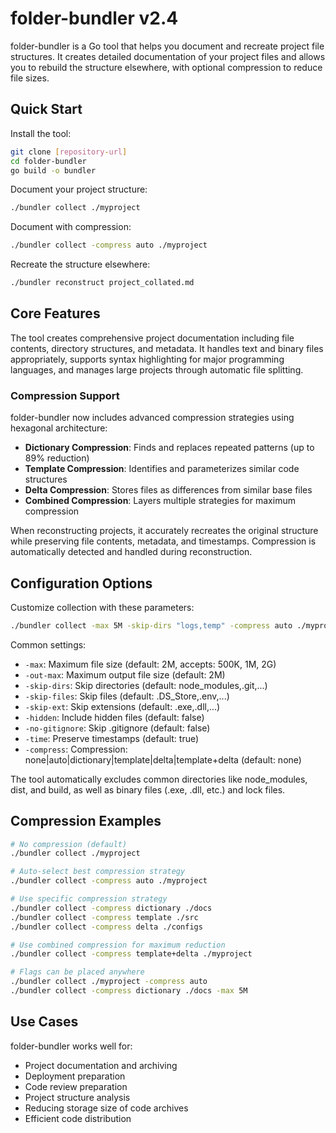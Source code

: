 # folder-bundler v2.4

folder-bundler is a Go tool that helps you document and recreate project file structures. It creates detailed documentation of your project files and allows you to rebuild the structure elsewhere, with optional compression to reduce file sizes.

## Quick Start

Install the tool:
```bash
git clone [repository-url]
cd folder-bundler
go build -o bundler
```

Document your project structure:
```bash
./bundler collect ./myproject
```

Document with compression:
```bash
./bundler collect -compress auto ./myproject
```

Recreate the structure elsewhere:
```bash
./bundler reconstruct project_collated.md
```

## Core Features

The tool creates comprehensive project documentation including file contents, directory structures, and metadata. It handles text and binary files appropriately, supports syntax highlighting for major programming languages, and manages large projects through automatic file splitting.

### Compression Support

folder-bundler now includes advanced compression strategies using hexagonal architecture:

- **Dictionary Compression**: Finds and replaces repeated patterns (up to 89% reduction)
- **Template Compression**: Identifies and parameterizes similar code structures
- **Delta Compression**: Stores files as differences from similar base files
- **Combined Compression**: Layers multiple strategies for maximum compression

When reconstructing projects, it accurately recreates the original structure while preserving file contents, metadata, and timestamps. Compression is automatically detected and handled during reconstruction.

## Configuration Options

Customize collection with these parameters:
```bash
./bundler collect -max 5M -skip-dirs "logs,temp" -compress auto ./myproject
```

Common settings:
- `-max`: Maximum file size (default: 2M, accepts: 500K, 1M, 2G)
- `-out-max`: Maximum output file size (default: 2M)
- `-skip-dirs`: Skip directories (default: node_modules,.git,...)
- `-skip-files`: Skip files (default: .DS_Store,.env,...)
- `-skip-ext`: Skip extensions (default: .exe,.dll,...)
- `-hidden`: Include hidden files (default: false)
- `-no-gitignore`: Skip .gitignore (default: false)
- `-time`: Preserve timestamps (default: true)
- `-compress`: Compression: none|auto|dictionary|template|delta|template+delta (default: none)

The tool automatically excludes common directories like node_modules, dist, and build, as well as binary files (.exe, .dll, etc.) and lock files.

## Compression Examples

```bash
# No compression (default)
./bundler collect ./myproject

# Auto-select best compression strategy
./bundler collect -compress auto ./myproject

# Use specific compression strategy
./bundler collect -compress dictionary ./docs
./bundler collect -compress template ./src
./bundler collect -compress delta ./configs

# Use combined compression for maximum reduction
./bundler collect -compress template+delta ./myproject

# Flags can be placed anywhere
./bundler collect ./myproject -compress auto
./bundler collect -compress dictionary ./docs -max 5M
```

## Use Cases

folder-bundler works well for:
- Project documentation and archiving
- Deployment preparation
- Code review preparation
- Project structure analysis
- Reducing storage size of code archives
- Efficient code distribution
